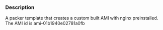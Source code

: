 ### Description

A packer template that creates a custom built AMI with nginx preinstalled. The AMI id is ami-01b1940e02781a0fb

